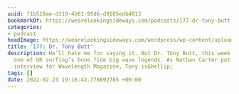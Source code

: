 ```yaml
---
uuid: f1b510ae-d319-4b81-95d6-d9105edb4013
bookmarkOf: https://wearelookingsideways.com/podcasts/177-dr-tony-butt
categories:
- podcast
headImage: https://wearelookingsideways.com/wordpress/wp-content/uploads/2022/02/TonyButt-3-scaled.jpg
title: '177: Dr. Tony Butt'
description: He’ll hate me for saying it. But Dr. Tony Butt, this week’s guest, is
  one of UK surfing’s bone fide big wave legends. As Nathan Carter put it in a recent
  interview for Wavelength Magazine, Tony is&hellip;
tags: []
date: 2022-02-23 19:16:42.778892785 +00:00
---
```

